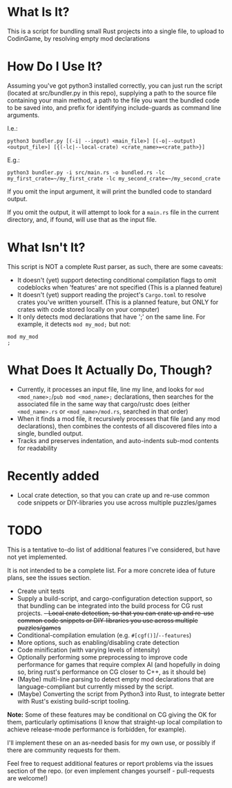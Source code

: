 # What Is It?
This is a script for bundling small Rust projects into a single file, to upload to CodinGame, by resolving empty mod declarations

# How Do I Use It?
Assuming you've got python3 installed correctly, you can just run the script (located at src/bundler.py in this repo), supplying a path to the source file containing your main method, a path to the file you want the bundled code to be saved into, and prefix for identifying include-guards as command line arguments.

I.e.:

```
python3 bundler.py [(-i| --input) <main_file>] [(-o|--output) <output_file>] [{(-lc|--local-crate) <crate_name>=<crate_path>}]
```

E.g.:

```
python3 bundler.py -i src/main.rs -o bundled.rs -lc my_first_crate=~/my_first_crate -lc my_second_crate=~/my_second_crate
```

If you omit the input argument, it will print the bundled code to standard output.

If you omit the output, it will attempt to look for a `main.rs` file in the current directory, and, if found, will use that as the input file.

# What Isn't It?
This script is NOT a complete Rust parser, as such, there are some caveats:
- It doesn't (yet) support detecting conditional compilation flags to omit codeblocks when 'features' are not specified (This is a planned feature)
- It doesn't (yet) support reading the project's `Cargo.toml` to resolve crates you've written yourself. (This is a planned feature, but ONLY for crates with code stored locally on your computer)
- It only detects mod declarations that have ';' on the same line. For example, it detects `mod my_mod;` but not:
```
mod my_mod
;
```

# What Does It Actually Do, Though?
- Currently, it processes an input file, line my line, and looks for `mod <mod_name>;`/`pub mod <mod_name>;` declarations, then searches for the associated file in the same way that cargo/rustc does (either `<mod_name>.rs` or `<mod_name>/mod.rs`, searched in that order)
- When it finds a mod file, it recursively processes that file (and any mod declarations), then combines the contests of all discovered files into a single, bundled output.
- Tracks and preserves indentation, and auto-indents sub-mod contents for readability 

# Recently added
- Local crate detection, so that you can crate up and re-use common code snippets or DIY-libraries you use across multiple puzzles/games

# TODO
This is a tentative to-do list of additional features I've considered, but have not yet implemented.

It is not intended to be a complete list. For a more concrete idea of future plans, see the issues section.
- Create unit tests
- Supply a build-script, and cargo-configuration detection support, so that bundling can be integrated into the build process for CG rust projects.
~~- Local crate detection, so that you can crate up and re-use common code snippets or DIY-libraries you use across multiple puzzles/games~~
- Conditional-compilation emulation (e.g. `#[cgf()]`/`--features`)
- More options, such as enabling/disabling crate detection
- Code minification (with varying levels of intensity)
- Optionally performing some preprocessing to improve code performance for games that require complex AI (and hopefully in doing so, bring rust's performance on CG closer to C++, as it should be)
- (Maybe) multi-line parsing to detect empty mod declarations that are language-compliant but currently missed by the script.
- (Maybe) Converting the script from Python3 into Rust, to integrate better with Rust's existing build-script tooling.

__Note:__ Some of these features may be conditional on CG giving the OK for them, particularly optimisations (I know that straight-up local compilation to achieve release-mode performance is forbidden, for example).

I'll implement these on an as-needed basis for my own use, or possibly if there are community requests for them.

Feel free to request additional features or report problems via the issues section of the repo. (or even implement changes yourself - pull-requests are welcome!)
